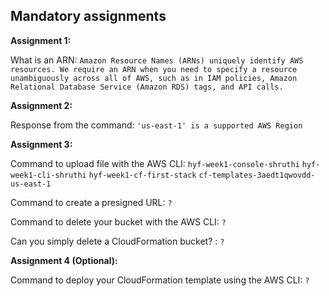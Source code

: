 ## Mandatory assignments

**Assignment 1:**

What is an ARN: `Amazon Resource Names (ARNs) uniquely identify AWS resources. We require an ARN when you need to specify a resource unambiguously across all of AWS, such as in IAM policies, Amazon Relational Database Service (Amazon RDS) tags, and API calls.`

**Assignment 2:**

Response from the command: `'us-east-1' is a supported AWS Region`

**Assignment 3:**

Command to upload file with the AWS CLI:
`hyf-week1-console-shruthi`
`hyf-week1-cli-shruthi`
`hyf-week1-cf-first-stack`
`cf-templates-3aedt1qwovdd-us-east-1`

Command to create a presigned URL: `?`

Command to delete your bucket with the AWS CLI: `?`

Can you simply delete a CloudFormation bucket? : `?`

**Assignment 4 (Optional):**

Command to deploy your CloudFormation template using the AWS CLI: `?`
